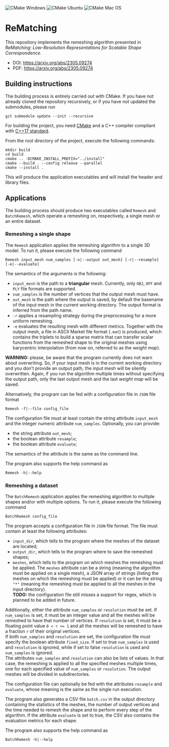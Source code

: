 ![CMake Windows](https://github.com/filthynobleman/rematching/actions/workflows/cmake-windows.yml/badge.svg)
![CMake Ubuntu](https://github.com/filthynobleman/rematching/actions/workflows/cmake-ubuntu.yml/badge.svg)
![CMake Mac OS](https://github.com/filthynobleman/rematching/actions/workflows/cmake-macos.yml/badge.svg)

# ReMatching
This repository implements the remeshing algorithm presented in *ReMatching: Low-Resolution Representations for Scalable Shape Correspondence*.  
- DOI: https://arxiv.org/abs/2305.09274
- PDF: https://arxiv.org/abs/2305.09274

## Building instructions
The building process is entirely carried out with CMake. If you have not already cloned the repository recursively, or if you have not updated the submodules, please run
```
git submodule update --init --recursive
```

For building the project, you need [CMake](https://cmake.org/) and a C++ compiler compliant with [C++17 standard](https://en.cppreference.com/w/cpp/compiler_support/17).  

From the root directory of the project, execute the following commands:
```
mkdir build
cd build
cmake .. -DCMAKE_INSTALL_PREFIX="../install"
cmake --build . --config release --parallel
cmake --install .
```
This will produce the application executables and will install the header and library files.


## Applications
The building process should produce two executables called `Remesh` and `BatchRemesh`, which operate a remeshing on, respectively, a single mesh or an entire dataset.

### Remeshing a single shape
The `Remesh` application applies the remeshing algorithm to a single 3D model. To run it, please execute the following command
```
Remesh input_mesh num_samples [-o|--output out_mesh] [-r|--resample] [-e|--evaluate]
```
The semantics of the arguments is the following:
 - `input_mesh` is the path to a **triangular** mesh. Currently, only `OBJ`, `OFF` and `PLY` file formats are supported.
 - `num_samples` is the number of vertices that the output mesh must have.
 - `out_mesh` is the path where the output is saved, by default the basename of the input mesh in the current working directory. The output format is inferred from the path name.
 - `-r` applies a resampling strategy during the preprocessing for a more uniform remeshing.
 - `-e` evaluates the resulting mesh with different metrics.
Together with the output mesh, a file in ASCII Market file format (`.mat`) is produced, which contains the triplets to build a sparse matrix that can transfer scalar functions from the remeshed shape to the original meshes using barycentric interpolation (from now on, referred to as the _weight map_).  

**WARNING:** please, be aware that the program currently does not warn about overwriting. So, if your input mesh is in the current working directory and you don't provide an output path, the input mesh will be silently overwritten. Again, if you run the algorithm multiple times without specifying the output path, only the last output mesh and the last _weight map_ will be saved.  

Alternatively, the program can be fed with a configuration file in `JSON` file format
```
Remesh -f|--file config_file
```
The configuration file must at least contain the string attribute `input_mesh` and the integer numeric attribute `num_samples`. Optionally, you can provide:
 - the string attribute `out_mesh`;
 - the boolean attribute `resample`;
 - the boolean attribute `evaluate`;
 
The semantics of the attribute is the same as the command line.  

The program also supports the help command as
```
Remesh -h|--help
```

### Remeshing a dataset
The `BatchRemesh` application applies the remeshing algorithm to multiple shapes and/or with multiple options. To run it, please execute the following command
```
BatchRemesh config_file
```
The program accepts a configuration file in `JSON` file format. The file must contain at least the following attributes:
 - `input_dir`, which tells to the program where the meshes of the dataset are located;
 - `output_dir`, which tells to the program where to save the remeshed shapes;
 - `meshes`, which tells to the program on which meshes the remeshing must be applied.
The `meshes` attribute can be a string (meaning the algorithm must be applied on a single mesh), a JSON array of strings (listing the meshes on which the remeshing must be applied) or it can be the string `"*"` (meaning the remeshing must be applied to all the meshes in the input directory).  
**TODO:** the configuration file still misses a support for regex, which is planned to be added in future.  

Additionally, either the attribute `num_samples` or `resolution` must be set. If `num_samples` is set, it must be an integer value and all the meshes will be remeshed to have that number of vertices. If `resolution` is set, it must be a floating point value `0 < r <= 1` and all the meshes will be remeshed to have a fraction `r` of their original vertices.  
If both `num_samples` and `resolution` are set, the configuration file must specify the boolean attribute `fixed_size`. If set to true `num_samples` is used and `resolution` is ignored, while if set to false `resolution` is used and `num_samples` is ignored.  
The attributes `num_samples` and `resolution` can also be lists of values. In that case, the remeshing is applied to all the specified meshes multiple times, one for each specified value of `num_samples` or `resolution`. The output meshes will be divided in subdirectories.  

The configuration file can optionally be fed with the attributes `resample` and `evaluate`, whose meaning is the same as the single run execution.  

The program also generates a CSV file `batch.csv` in the output directory containing the statistics of the meshes, the number of output vertices and the time needed to remesh the shape and to perform every step of the algorithm. If the attribute `evaluate` is set to true, the CSV also contains the evaluation metrics for each shape.  

The program also supports the help command as
```
BatchRemesh -h|--help
```

